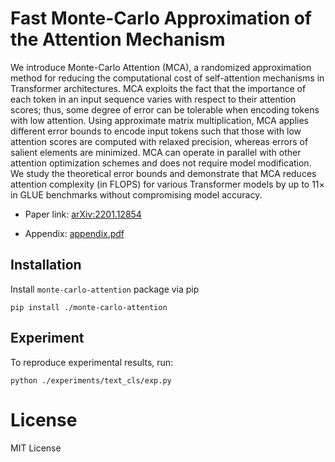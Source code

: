 # Fast Monte-Carlo Approximation of the Attention Mechanism 


We introduce Monte-Carlo Attention (MCA), a randomized approximation method for reducing the computational cost of self-attention mechanisms in Transformer architectures. MCA exploits the fact that the importance of each token in an input sequence varies with respect to their attention scores; thus, some degree of error can be tolerable when encoding tokens with low attention. Using approximate matrix multiplication, MCA applies different error bounds to encode input tokens such that those with low attention scores are computed with relaxed precision, whereas errors of salient elements are minimized. MCA can operate in parallel with other attention optimization schemes and does not require model modification. We study the theoretical error bounds and demonstrate that MCA reduces attention complexity (in FLOPS) for various Transformer models by up to 11× in GLUE benchmarks without compromising model accuracy.


- Paper link: [arXiv:2201.12854](https://arxiv.org/abs/2201.12854)

- Appendix: [appendix.pdf](https://github.com/hyunjk/monte-carlo-attention/blob/main/appendix.pdf)

## Installation
Install `monte-carlo-attention` package via pip

```
pip install ./monte-carlo-attention
```

## Experiment

To reproduce experimental results, run:
```
python ./experiments/text_cls/exp.py
```

# License

MIT License
